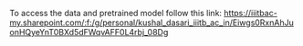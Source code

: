 To access the data and pretrained model follow this link:
https://iiitbac-my.sharepoint.com/:f:/g/personal/kushal_dasari_iiitb_ac_in/Eiwgs0RxnAhJuonHQyeYnT0BXd5dFWqvAFF0L4rbj_08Dg
